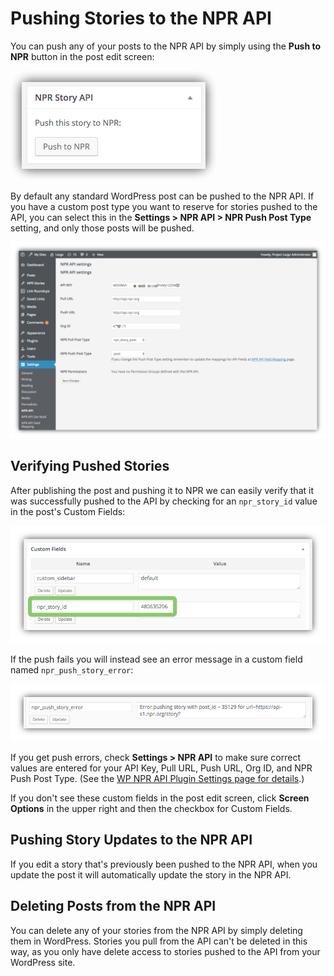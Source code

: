 # Pushing Stories to the NPR API

You can push any of your posts to the NPR API by simply using the **Push to NPR** button in the post edit screen:

![Push to NPR button in the post edit screen](assets/img/push-to-npr-api.png)

By default any standard WordPress post can be pushed to the NPR API. If you have a custom post type you want to reserve for stories pushed to the API, you can select this in the **Settings > NPR API > NPR Push Post Type** setting, and only those posts will be pushed. 

![NPR API plugin settings page](assets/img/npr-api-wp-plugin-settings.png)

## Verifying Pushed Stories

After publishing the post and pushing it to NPR we can easily verify that it was successfully pushed to the API by checking for an `npr_story_id` value in the post's Custom Fields:

![Custom Fields in a post showing an NPR story iD](assets/img/post-custom-fields-api.png)

If the push fails you will instead see an error message in a custom field named `npr_push_story_error`:

![NPR API push error message](assets/img/npr-api-push-error.png)

If you get push errors, check **Settings > NPR API** to make sure correct values are entered for your API Key, Pull URL, Push URL, Org ID, and NPR Push Post Type. (See the [WP NPR API Plugin Settings page for details](settings.md).)

If you don't see these custom fields in the post edit screen, click **Screen Options** in the upper right and then the checkbox for Custom Fields.

## Pushing Story Updates to the NPR API

If you edit a story that's previously been pushed to the NPR API, when you update the post it will automatically update the story in the NPR API.

## Deleting Posts from the NPR API

You can delete any of your stories from the NPR API by simply deleting them in WordPress. Stories you pull from the API can't be deleted in this way, as you only have delete access to stories pushed to the API from your WordPress site.